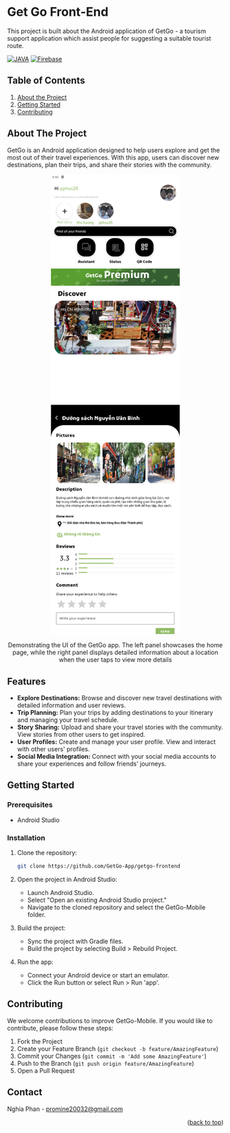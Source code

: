 # Get Go Front-End

This project is built about the Android application of GetGo - a tourism support application which assist people for suggesting a suitable tourist route.


[![JAVA][java-shield]][java-url] [![Firebase][firebase-shield]][firebase-url]


## Table of Contents
1. [About the Project](#introduction)
2. [Getting Started](#getting-started)
3. [Contributing](#contribution)



## About The Project <a id="introduction"></a>


GetGo is an Android application designed to help users explore and get the most out of their travel experiences. With this app, users can discover new destinations, plan their trips, and share their stories with the community.


<div align="center">
  <img src="assets/home.png" width="300" alt="Image 1" />
  <img src="assets/detailed_location.png" width="300" alt="Image 2" />
  <p align="center">Demonstrating the UI of the GetGo app. The left panel showcases the home page, while the right panel displays detailed information about a location when the user taps to view more details</p>
</div>


<!-- FEATURES -->
## Features

* **Explore Destinations:** Browse and discover new travel destinations with detailed information and user reviews.
* **Trip Planning:** Plan your trips by adding destinations to your itinerary and managing your travel schedule.
* **Story Sharing:** Upload and share your travel stories with the community. View stories from other users to get inspired.
* **User Profiles:** Create and manage your user profile. View and interact with other users' profiles.
* **Social Media Integration:** Connect with your social media accounts to share your experiences and follow friends' journeys.


## Getting Started <a id="getting-started"></a>

### Prerequisites
* Android Studio

### Installation
1. Clone the repository:

    ```sh
    git clone https://github.com/GetGo-App/getgo-frontend
    ```

2. Open the project in Android Studio:
    * Launch Android Studio.
    * Select "Open an existing Android Studio project."
    * Navigate to the cloned repository and select the GetGo-Mobile folder.
  
3. Build the project:

    * Sync the project with Gradle files.
    * Build the project by selecting Build > Rebuild Project.

4. Run the app:

    * Connect your Android device or start an emulator.
    * Click the Run button or select Run > Run 'app'.


## Contributing <a id="contribution"></a>

We welcome contributions to improve GetGo-Mobile. If you would like to contribute, please follow these steps:

1. Fork the Project
2. Create your Feature Branch (`git checkout -b feature/AmazingFeature`)
3. Commit your Changes (`git commit -m 'Add some AmazingFeature'`)
4. Push to the Branch (`git push origin feature/AmazingFeature`)
5. Open a Pull Request

## Contact

Nghia Phan - promine20032@gmail.com


<p align="right">(<a href="#readme-top">back to top</a>)</p>



<!-- MARKDOWN LINKS & IMAGES -->
[contributors-shield]: https://img.shields.io/github/contributors/othneildrew/Best-README-Template.svg?style=for-the-badge
[contributors-url]: https://github.com/HieuNghia0000/GetGo-Mobile/graphs/contributors
[forks-shield]: https://img.shields.io/github/forks/othneildrew/Best-README-Template.svg?style=for-the-badge
[forks-url]: https://github.com/HieuNghia0000/GetGo-Mobile/network/members
[stars-shield]: https://img.shields.io/github/stars/othneildrew/Best-README-Template.svg?style=for-the-badge
[stars-url]: https://github.com/HieuNghia0000/GetGo-Mobile/stargazers
[issues-shield]: https://img.shields.io/github/issues/othneildrew/Best-README-Template.svg?style=for-the-badge
[issues-url]: https://github.com/HieuNghia0000/GetGo-Mobile/issues
[license-shield]: https://img.shields.io/github/license/othneildrew/Best-README-Template.svg?style=for-the-badge
[license-url]: https://github.com/HieuNghia0000/GetGo-Mobile/blob/master/LICENSE.txt

[java-shield]: https://img.shields.io/badge/Java-B8741C?style=for-the-badge&logoColor=white
[java-url]: https://www.java.com/en
[firebase-shield]: https://img.shields.io/badge/Firebase-DD2C00?style=for-the-badge&logo=firebase&logoColor=white
[firebase-url]: https://firebase.google.com
